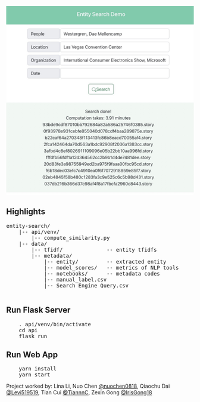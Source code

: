 ![Image](demo.jpg)
## Highlights
<pre>
entity-search/
    |-- api/venv/
        |-- compute_similarity.py
    |-- data/
        |-- tfidf/              -- entity tfidfs
        |-- metadata/
            |-- entity/         -- extracted entity
            |-- model_scores/   -- metrics of NLP tools
            |-- notebooks/      -- metadata codes
            |-- manual_label.csv
            |-- Search Engine Query.csv

</pre>


## Run Flask Server

<pre>
    . api/venv/bin/activate
    cd api
    flask run
</pre>

## Run Web App

<pre>
    yarn install
    yarn start
</pre>




Project worked by: Lina Li, Nuo Chen [@nuochen0818](https://github.com/nuochen0818), Qiaochu Dai [@Levi519519](https://github.com/Levi519519), Tian Cui [@TiannnC](https://github.com/TiannnC), Zexin Gong [@IrisGong18](https://github.com/IrisGong18)
